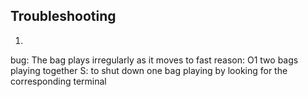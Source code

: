 

## Troubleshooting

1.
bug: The bag plays irregularly as it moves to fast
reason:
O1 two bags playing together
S: to shut down one bag playing by looking for the corresponding terminal 


